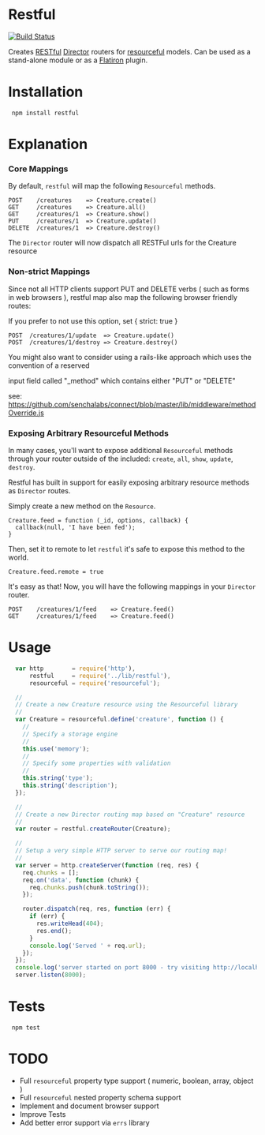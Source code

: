 # Restful

[![Build Status](https://secure.travis-ci.org/flatiron/restful.png)](http://travis-ci.org/flatiron/restful)

Creates [RESTful](http://en.wikipedia.org/wiki/Representational_state_transfer) [Director](http://github.com/flatiron/director) routers for [resourceful](http://github.com/flatiron/resourceful) models. Can be used as a stand-alone module or as a [Flatiron](http://github.com/flatiron/) plugin.

# Installation

     npm install restful


# Explanation

### Core Mappings

  By default, `restful` will map the following `Resourceful` methods.

    POST    /creatures    => Creature.create()
    GET     /creatures    => Creature.all()
    GET     /creatures/1  => Creature.show()
    PUT     /creatures/1  => Creature.update()
    DELETE  /creatures/1  => Creature.destroy()

  The `Director` router will now dispatch all RESTFul urls for the Creature resource

### Non-strict Mappings

  Since not all HTTP clients support PUT and DELETE verbs ( such as forms in web browsers ),
  restful map also map the following browser friendly routes:

  If you prefer to not use this option, set { strict: true }

    POST  /creatures/1/update  => Creature.update()
    POST  /creatures/1/destroy => Creature.destroy()

 You might also want to consider using a rails-like approach which uses
 the convention of a reserved <form> input field called "_method" which
 contains either "PUT" or "DELETE"

   see: https://github.com/senchalabs/connect/blob/master/lib/middleware/methodOverride.js

### Exposing Arbitrary Resourceful Methods

In many cases, you'll want to expose additional `Resourceful` methods through your router outside of the included: `create`, `all`, `show`, `update`, `destroy`.

Restful has built in support for easily exposing arbitrary resource methods as `Director` routes.

Simply create a new method on the `Resource`.

    Creature.feed = function (_id, options, callback) {
      callback(null, 'I have been fed');
    }

Then, set it to remote to let `restful` it's safe to expose this method to the world.

    Creature.feed.remote = true

It's easy as that! Now, you will have the following mappings in your `Director` router.

    POST    /creatures/1/feed    => Creature.feed()
    GET     /creatures/1/feed    => Creature.feed()

# Usage

``` js
  var http        = require('http'),
      restful     = require('../lib/restful'),
      resourceful = require('resourceful');

  //
  // Create a new Creature resource using the Resourceful library
  //
  var Creature = resourceful.define('creature', function () {
    //
    // Specify a storage engine
    //
    this.use('memory');
    //
    // Specify some properties with validation
    //
    this.string('type');
    this.string('description');
  });

  //
  // Create a new Director routing map based on "Creature" resource
  //
  var router = restful.createRouter(Creature);

  //
  // Setup a very simple HTTP server to serve our routing map!
  //
  var server = http.createServer(function (req, res) {
    req.chunks = [];
    req.on('data', function (chunk) {
      req.chunks.push(chunk.toString());
    });

    router.dispatch(req, res, function (err) {
      if (err) {
        res.writeHead(404);
        res.end();
      }
      console.log('Served ' + req.url);
    });
  });
  console.log('server started on port 8000 - try visiting http://localhost:8000/explore')
  server.listen(8000);
```


# Tests

     npm test

# TODO

 - Full `resourceful` property type support ( numeric, boolean, array, object )
 - Full `resourceful` nested property schema support
 - Implement and document browser support
 - Improve Tests
 - Add better error support via `errs` library
